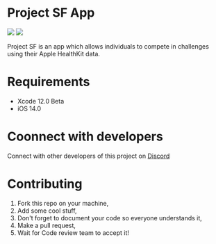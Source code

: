# Project SF App
![](https://github.com/Activity-App/App/workflows/CI/badge.svg) ![](https://github.com/Activity-App/App/workflows/SwiftLint/badge.svg)

Project SF is an app which allows individuals to compete in challenges using their Apple HealthKit data.

# Requirements
- Xcode 12.0 Beta
- iOS 14.0

# Coonnect with developers
Connect with other developers of this project on [Discord](https://discord.gg/HcGXy3w)
# Contributing
1. Fork this repo on your machine,
2. Add some cool stuff,
3. Don't forget to document your code so everyone understands it,
4. Make a pull request,
5. Wait for Code review team to accept it!
